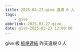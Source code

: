 ```yaml
---
title: 2025-03-27-give 違規 0 人
tags:
    - give
abbrlink: 2025-03-27-give
date: give-2025-03-27 12:00:00
---
```

give 板 [板規連結](https://www.ptt.cc/bbs/give/M.1612495900.A.C32.html)
昨天違規 0 人
